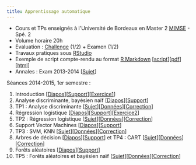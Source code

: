 ```yaml
---
title: Apprentissage automatique
---
```


*   Cours et TPs enseignés à l'Université de Bordeaux en Master 2 [MIMSE](http://mimse.math.u-bordeaux.fr/) - Spé. 2
*   Volume horaire 20h
*   Evaluation : [Challenge](challenge_mimse2014.html) (1/2) + Examen (1/2)
*   Travaux pratiques sous [RStudio](http://www.rstudio.com/)
*   Exemple de script compte-rendu au format [R Markdown](http://rmarkdown.rstudio.com/) [[script](https://www.dropbox.com/s/iuz4hbwlrg10nv7/r_notebook.R?dl=1)][[pdf](https://www.dropbox.com/s/vi3252o3ngzs83q/r_notebook.pdf?dl=1)][[html](r_notebook.html)]
*   Annales : Exam 2013-2014 [[Sujet](https://www.dropbox.com/s/ru1itwqc5ub5x6h/App_Auto_examen_2013-2014.pdf?dl=1)]

Séances 2014-2015, 1er semestre :

1.  Introduction [[Diapos](https://www.dropbox.com/s/gchznr4d0j0owgt/lecture1.pdf?dl=1)][[Support](https://www.dropbox.com/s/6qsam1zlzcsnckc/lecture1_print.pdf?dl=1)][[Exercice1](https://www.dropbox.com/s/0al4ah5we00fmlv/Exercice1.pdf?dl=1)]
2.  Analyse discriminante, bayésien naïf [[Diapos](https://www.dropbox.com/s/qw0blhkjml42931/lecture2.pdf?dl=1)][[Support](https://www.dropbox.com/s/zt212h26ac9jgfi/lecture2_print.pdf?dl=1)]
3.  TP1 : Analyse discriminante [[Sujet](https://www.dropbox.com/s/r9ecp9nahme7jc5/TP1_an_discr.pdf?dl=1)][[Données](https://www.dropbox.com/sh/3qbv378q49llzd4/AACKM6sq-cA1u2O_BkYHk4h-a?dl=1)][[Correction](https://www.dropbox.com/s/2ro5alflskpmb14/TP1_an_discr_CORRECTION.pdf?dl=1)]
4.  Régression logistique [[Diapos](https://www.dropbox.com/s/4kgo1ujkyr3cr8s/lecture4_pres.pdf?dl=1)][[Support](https://www.dropbox.com/s/z7gx7u1008xrn26/lecture4_print.pdf?dl=1)][[Exercice2](https://www.dropbox.com/s/dj2x7smrgl6faej/Exercice4.pdf?dl=1)]
5.  TP2 : Régression logistique [[Sujet](https://www.dropbox.com/s/hf55yc4hpnpfav0/TP2_reglog.pdf?dl=1)][[Données](https://www.dropbox.com/sh/3qbv378q49llzd4/AACKM6sq-cA1u2O_BkYHk4h-a?dl=1)][[Correction](https://www.dropbox.com/s/9lnh4ymhzfvb0y3/TP2_reglog_CORRECTION.pdf?dl=1)]
6.  Support Vector Machines [[Diapos](https://www.dropbox.com/s/k6yjt4zcoeyxyb9/lecture6_pres.pdf?dl=0)][[Support](https://www.dropbox.com/s/msrtgo1hhmoc90h/lecture6_print.pdf?dl=0)]
7.  TP3 : SVM, KNN [[Sujet](https://www.dropbox.com/s/30sam4c7ajxqrm7/TP3_svm_ppv.pdf?dl=1)][[Données](https://www.dropbox.com/sh/3qbv378q49llzd4/AACKM6sq-cA1u2O_BkYHk4h-a?dl=1)][[Correction](https://www.dropbox.com/s/1sm0aeflqwzyeyj/TP3_svm_ppv_CORRECTION.pdf?dl=1)]
8.  Arbres de décision [[Diapos](https://www.dropbox.com/s/98im40v8lizwqbm/lecture8_pres.pdf?dl=1)][[Support](https://www.dropbox.com/s/wns4wyxeaakw43f/lecture8_print.pdf?dl=1)] et TP4 : CART [[Sujet](https://www.dropbox.com/s/86p94ckd0kv7nml/TP4_CART.pdf?dl=1)][[Données](https://www.dropbox.com/sh/3qbv378q49llzd4/AACKM6sq-cA1u2O_BkYHk4h-a?dl=1)][[Correction](https://www.dropbox.com/s/f15x9ofs546u6ou/TP4_CART_CORRECTION.pdf?dl=1)]
9.  Forêts aléatoires [[Diapos](https://www.dropbox.com/s/tf9eya0vb6ch2qi/lecture9_pres.pdf?dl=1)][[Support](https://www.dropbox.com/s/g7izds6p8b1q06b/lecture9_print.pdf?dl=1)]
10.  TP5 : Forêts aléatoires et bayésien naïf [[Sujet](https://www.dropbox.com/s/5qo7rihvddaezob/TP_rf_bn.pdf?dl=1)][[Données](https://www.dropbox.com/sh/3qbv378q49llzd4/AACKM6sq-cA1u2O_BkYHk4h-a?dl=1)][[Correction](https://www.dropbox.com/s/lvy3e8t2g7bsgrn/TP_rf_bn_CORRECTION.pdf?dl=1)]
